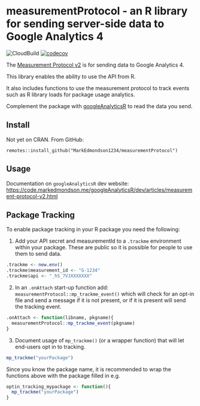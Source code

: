 # measurementProtocol - an R library for sending server-side data to Google Analytics 4

<!-- badges: start -->
![CloudBuild](https://badger-ewjogewawq-ew.a.run.app/build/status?project=mark-edmondson-gde&id=8d88c387-66f1-4ae4-a202-c1cace1fd71f)
[![codecov](https://codecov.io/gh/MarkEdmondson1234/measurementProtocol/branch/master/graph/badge.svg)](https://codecov.io/gh/MarkEdmondson1234/measurementProtocol)
<!-- badges: end -->

The [Measurement Protocol v2](https://developers.google.com/analytics/devguides/collection/protocol/ga4) is for sending data to Google Analytics 4.

This library enables the ability to use the API from R.

It also includes functions to use the measurement protocol to track events such as R library loads for package usage analytics.  

Complement the package with [googleAnalyticsR](https://code.markedmondson.me/googleAnalyticsR) to read the data you send. 

## Install

Not yet on CRAN.  From GitHub:

```{r}
remotes::install_github("MarkEdmondson1234/measurementProtocol")
```

## Usage 

Documentation on `googleAnalyticsR` dev website: https://code.markedmondson.me/googleAnalyticsR/dev/articles/measurement-protocol-v2.html

## Package Tracking

To enable package tracking in your R package you need the following:

1. Add your API secret and measurementId to a `.trackme` environment within your package.  These are public so it is possible for people to use them to send data.

```r
.trackme <- new.env()
.trackme$measurement_id <- "G-1234"
.trackme$api <- "_hS_7VJXXXXXXX"
```

2. In an `.onAttach` start-up function add: `measurementProtocol::mp_trackme_event()` which will check for an opt-in file and send a message if it is not present, or if it is present will send the tracking event.

```r
.onAttach <- function(libname, pkgname){
  measurementProtocol::mp_trackme_event(pkgname)
}

```

3. Document usage of `mp_trackme()` (or a wrapper function) that will let end-users opt in to tracking.

```r
mp_trackme("yourPackage")
```

Since you know the package name, it is recommended to wrap the functions above with the package filled in e.g.

```r
optin_tracking_mypackage <- function(){
  mp_trackme("yourPackage")
}
```

